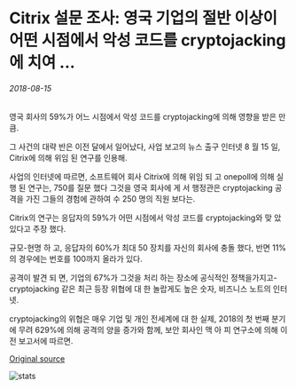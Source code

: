 # Citrix 설문 조사: 영국 기업의 절반 이상이 어떤 시점에서 악성 코드를 cryptojacking에 치여 ...

###### 2018-08-15

영국 회사의 59%가 어느 시점에서 악성 코드를 cryptojacking에 의해 영향을 받은 만큼.

그 사건의 대략 반은 이전 달에서 일어났다, 사업 보고의 뉴스 출구 인터넷 8 월 15 일, Citrix에 의해 위임 된 연구를 인용해.

사업의 인터넷에 따르면, 소프트웨어 회사 Citrix에 의해 위임 되 고 onepoll에 의해 실행 된 연구는, 750를 질문 했다 그것을 영국 회사에 게 서 행정관은 cryptojacking 공격을 가진 그들의 경험에 관하여 수 250 명의 직원 보다는.

Citrix의 연구는 응답자의 59%가 어떤 시점에서 악성 코드를 cryptojacking와 맞 았 있다고 주장 했다.

규모-현명 하 고, 응답자의 60%가 최대 50 장치를 자신의 회사에 충돌 했다, 반면 11%의 경우에는 번호를 100까지 올라가 있다.

공격이 발견 되 면, 기업의 67%가 그것을 처리 하는 장소에 공식적인 정책을가지고-cryptojacking 같은 최근 등장 위협에 대 한 놀랍게도 높은 숫자, 비즈니스 노트의 인터넷.

cryptojacking의 위협은 매우 기업 및 개인 전세계에 대 한 실제, 2018의 첫 번째 분기에 무려 629%에 의해 공격의 양을 증가와 함께, 보안 회사인 맥 아 피 연구소에 의해 이전 보고서에 따르면.

[Original source](https://cointelegraph.com/news/citrix-survey-more-than-half-of-uk-companies-hit-by-cryptojacking-malware-at-some-point)

![stats](https://c.statcounter.com/11760860/0/a89fa40b/1/ "stats")